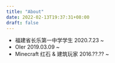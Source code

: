 ```yaml
---
title: "About"
date: 2022-02-13T19:37:31+08:00
draft: false
---
```


- 福建省长乐第一中学学生 2020.7.23 ~ 
- OIer 2019.03.09 ~ 
- Minecraft 红石 & 建筑玩家 2016.??.?? ~ 